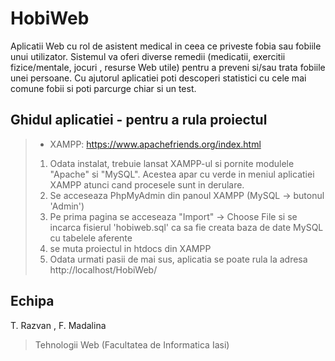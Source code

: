 # HobiWeb
Aplicatii Web cu rol de asistent medical in ceea ce priveste fobia sau fobiile unui utilizator. 
Sistemul va oferi diverse remedii (medicatii, exercitii fizice/mentale, jocuri , resurse Web utile) pentru a preveni si/sau trata fobiile unei persoane. 
Cu ajutorul aplicatiei poti descoperi statistici cu cele mai comune fobii si poti parcurge chiar si un test.

## Ghidul aplicatiei - pentru a rula proiectul
> - XAMPP: https://www.apachefriends.org/index.html
>1. Odata instalat, trebuie lansat XAMPP-ul si pornite modulele "Apache" si "MySQL".
Acestea apar cu verde in meniul aplicatiei XAMPP atunci cand procesele sunt in derulare.
>2. Se acceseaza PhpMyAdmin din panoul XAMPP (MySQL -> butonul 'Admin')
>3. Pe prima pagina se acceseaza "Import" -> Choose File si se incarca fisierul 'hobiweb.sql' ca sa fie creata baza de date MySQL cu tabelele aferente
>4. se muta proiectul in htdocs din XAMPP
>3. Odata urmati pasii de mai sus, aplicatia se poate rula la adresa http://localhost/HobiWeb/

## Echipa
T. Razvan , 
F. Madalina
>
>Tehnologii Web (Facultatea de Informatica Iasi) 
